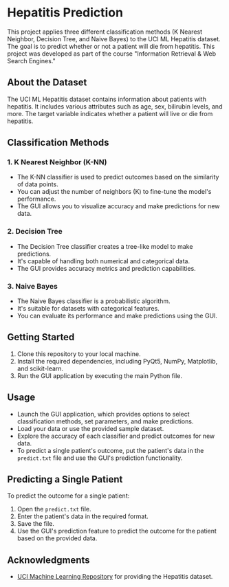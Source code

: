 # Hepatitis Prediction

This project applies three different classification methods (K Nearest Neighbor, Decision Tree, and Naive Bayes) to the UCI ML Hepatitis dataset. The goal is to predict whether or not a patient will die from hepatitis. This project was developed as part of the course "Information Retrieval & Web Search Engines."

## About the Dataset

The UCI ML Hepatitis dataset contains information about patients with hepatitis. It includes various attributes such as age, sex, bilirubin levels, and more. The target variable indicates whether a patient will live or die from hepatitis.

## Classification Methods

### 1. K Nearest Neighbor (K-NN)

- The K-NN classifier is used to predict outcomes based on the similarity of data points.
- You can adjust the number of neighbors (K) to fine-tune the model's performance.
- The GUI allows you to visualize accuracy and make predictions for new data.

### 2. Decision Tree

- The Decision Tree classifier creates a tree-like model to make predictions.
- It's capable of handling both numerical and categorical data.
- The GUI provides accuracy metrics and prediction capabilities.

### 3. Naive Bayes

- The Naive Bayes classifier is a probabilistic algorithm.
- It's suitable for datasets with categorical features.
- You can evaluate its performance and make predictions using the GUI.

## Getting Started

1. Clone this repository to your local machine.
2. Install the required dependencies, including PyQt5, NumPy, Matplotlib, and scikit-learn.
3. Run the GUI application by executing the main Python file.

## Usage

- Launch the GUI application, which provides options to select classification methods, set parameters, and make predictions.
- Load your data or use the provided sample dataset.
- Explore the accuracy of each classifier and predict outcomes for new data.
- To predict a single patient's outcome, put the patient's data in the `predict.txt` file and use the GUI's prediction functionality.

## Predicting a Single Patient

To predict the outcome for a single patient:
1. Open the `predict.txt` file.
2. Enter the patient's data in the required format.
3. Save the file.
4. Use the GUI's prediction feature to predict the outcome for the patient based on the provided data.

## Acknowledgments

- [UCI Machine Learning Repository](https://archive.ics.uci.edu/ml/datasets/hepatitis) for providing the Hepatitis dataset.

